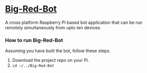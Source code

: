 # [Big-Red-Bot](https://rxhl.github.io/Big-Red-Bot/)
A cross platform Raspberry Pi based bot application that can be run remotely simultaneously from upto ten devices. 

### How to run Big-Red-Bot
Assuming you have built the bot, follow these steps.
1. Download the project repo on your Pi.
2. ```cd ~/../Big-Red-Bot```
